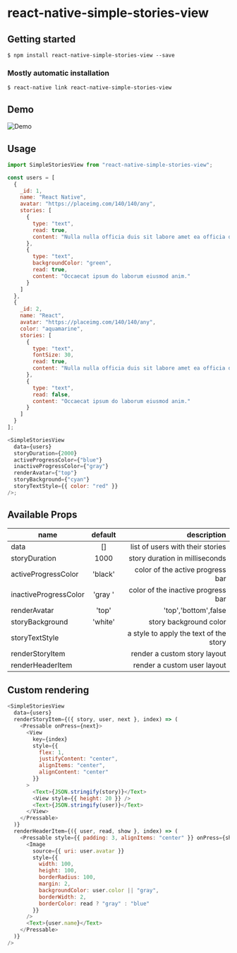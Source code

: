 # react-native-simple-stories-view

## Getting started

`$ npm install react-native-simple-stories-view --save`

### Mostly automatic installation

`$ react-native link react-native-simple-stories-view`

## Demo

![Demo](https://s10.gifyu.com/images/ezgif-7-a8789811cb.gif)

## Usage

```javascript
import SimpleStoriesView from "react-native-simple-stories-view";

const users = [
  {
    _id: 1,
    name: "React Native",
    avatar: "https://placeimg.com/140/140/any",
    stories: [
      {
        type: "text",
        read: true,
        content: "Nulla nulla officia duis sit labore amet ea officia deserunt."
      },
      {
        type: "text",
        backgroundColor: "green",
        read: true,
        content: "Occaecat ipsum do laborum eiusmod anim."
      }
    ]
  },
  {
    _id: 2,
    name: "React",
    avatar: "https://placeimg.com/140/140/any",
    color: "aquamarine",
    stories: [
      {
        type: "text",
        fontSize: 30,
        read: true,
        content: "Nulla nulla officia duis sit labore amet ea officia deserunt."
      },
      {
        type: "text",
        read: false,
        content: "Occaecat ipsum do laborum eiusmod anim."
      }
    ]
  }
];

<SimpleStoriesView
  data={users}
  storyDuration={2000}
  activeProgressColor={"blue"}
  inactiveProgressColor={"gray"}
  renderAvatar={"top"}
  storyBackground={"cyan"}
  storyTextStyle={{ color: "red" }}
/>;
```

## Available Props

| name                  | default |                            description |
| --------------------- | :-----: | -------------------------------------: |
| data                  |   []    |       list of users with their stories |
| storyDuration         |  1000   |         story duration in milliseconds |
| activeProgressColor   | 'black' |       color of the active progress bar |
| inactiveProgressColor | 'gray ' |     color of the inactive progress bar |
| renderAvatar          |  'top'  |                   'top','bottom',false |
| storyBackground       | 'white' |                 story background color |
| storyTextStyle        |         | a style to apply the text of the story |
| renderStoryItem       |         |           render a custom story layout |
| renderHeaderItem      |         |            render a custom user layout |

## Custom rendering

```javascript
<SimpleStoriesView
  data={users}
  renderStoryItem={({ story, user, next }, index) => (
    <Pressable onPress={next}>
      <View
        key={index}
        style={{
          flex: 1,
          justifyContent: "center",
          alignItems: "center",
          alignContent: "center"
        }}
      >
        <Text>{JSON.stringify(story)}</Text>
        <View style={{ height: 20 }} />
        <Text>{JSON.stringify(user)}</Text>
      </View>
    </Pressable>
  )}
  renderHeaderItem={({ user, read, show }, index) => (
    <Pressable style={{ padding: 3, alignItems: "center" }} onPress={show}>
      <Image
        source={{ uri: user.avatar }}
        style={{
          width: 100,
          height: 100,
          borderRadius: 100,
          margin: 2,
          backgroundColor: user.color || "gray",
          borderWidth: 2,
          borderColor: read ? "gray" : "blue"
        }}
      />
      <Text>{user.name}</Text>
    </Pressable>
  )}
/>
```
